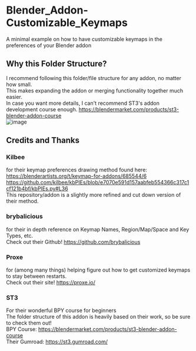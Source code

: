# Blender_Addon-Customizable_Keymaps
 A minimal example on how to have customizable keymaps in the preferences of your Blender addon


## Why this Folder Structure?
I recommend following this folder/file structure for any addon, no matter how small. <br />
This makes expanding the addon or merging functionality together much easier. <br />
In case you want more details, I can't recommend ST3's addon development course enough. https://blendermarket.com/products/st3-blender-addon-course <br />
![image](https://user-images.githubusercontent.com/83173898/206546173-c75cb390-a48f-443c-a092-10ed5229f48e.png)



## Credits and Thanks

### Kilbee 
for their keymap preferences drawing method found here: 
https://blenderartists.org/t/keymap-for-addons/685544/6 <br />
https://github.com/kilbee/kbPIEs/blob/e7070e591d157aabfeb554366c317c1cf121b4bf/kbPIEs.py#L36 <br />
This repository/addon is a slightly more refined and cut down version of their method. <br />

### brybalicious
for their in depth reference on Keymap Names, Region/Map/Space and Key Types, etc. <br />
Check out their Github! https://github.com/brybalicious <br />

### Proxe
for (among many things) helping figure out how to get customized keymaps to stay between restarts. <br />
Check out their site! https://proxe.io/

### ST3 
For their wonderful BPY course for beginners <br />
The folder structure of this addon is heavily based on their work, so be sure to check them out! <br />
BPY Course: https://blendermarket.com/products/st3-blender-addon-course <br />
Their Gumroad: https://st3.gumroad.com/
